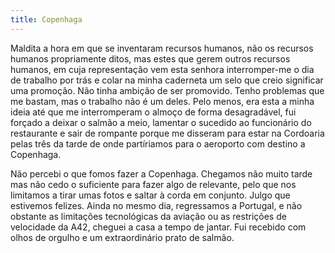 ```yaml
---
title: Copenhaga
---
```


Maldita a hora em que se inventaram recursos humanos, não os recursos humanos propriamente ditos, mas estes que gerem outros recursos humanos, em cuja representação vem esta senhora interromper-me o dia de trabalho por trás e colar na minha caderneta um selo que creio significar uma promoção. Não tinha ambição de ser promovido. Tenho problemas que me bastam, mas o trabalho não é um deles. Pelo menos, era esta a minha ideia até que me interromperam o almoço de forma desagradável, fui forçado a deixar o salmão a meio, lamentar o sucedido ao funcionário do restaurante e sair de rompante porque me disseram para estar na Cordoaria pelas três da tarde de onde partíriamos para o aeroporto com destino a Copenhaga.

Não percebi o que fomos fazer a Copenhaga. Chegamos não muito tarde mas não cedo o suficiente para fazer algo de relevante, pelo que nos limitamos a tirar umas fotos e saltar à corda em conjunto. Julgo que estivemos felizes. Ainda no mesmo dia, regressamos a Portugal, e não obstante as limitações tecnológicas da aviação ou as restrições de velocidade da A42, cheguei a casa a tempo de jantar. Fui recebido com olhos de orgulho e um extraordinário prato de salmão.
